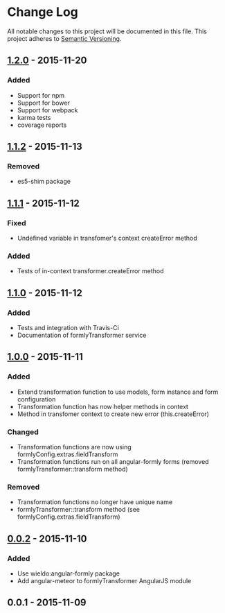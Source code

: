 # Change Log
All notable changes to this project will be documented in this file.
This project adheres to [Semantic Versioning](http://semver.org/).

## [1.2.0] - 2015-11-20
### Added
- Support for npm
- Support for bower
- Support for webpack
- karma tests
- coverage reports

## [1.1.2] - 2015-11-13
### Removed
- es5-shim package

## [1.1.1] - 2015-11-12
### Fixed
- Undefined variable in transfomer's context createError method

### Added
- Tests of in-context transformer.createError method

## [1.1.0] - 2015-11-12
### Added
- Tests and integration with Travis-Ci
- Documentation of formlyTransformer service

## [1.0.0] - 2015-11-11
### Added
- Extend transformation function to use models, form instance and form configuration
- Transformation function has now helper methods in context
- Method in transfomer context to create new error (this.createError)

### Changed
- Transformation functions are now using formlyConfig.extras.fieldTransform
- Transformation functions run on all angular-formly forms (removed formlyTransformer::transform method)

### Removed
- Transformation functions no longer have unique name
- formlyTransformer::transform method (see formlyConfig.extras.fieldTransform)

## [0.0.2] - 2015-11-10
### Added
- Use wieldo:angular-formly package
- Add angular-meteor to formlyTransformer AngularJS module

## 0.0.1 - 2015-11-09

[1.2.0]: https://github.com/wieldo/angular-formly-transformer/compare/v1.1.2...v1.2.0
[1.1.2]: https://github.com/wieldo/angular-formly-transformer/compare/v1.1.1...v1.1.2
[1.1.1]: https://github.com/wieldo/angular-formly-transformer/compare/v1.1.0...v1.1.1
[1.1.0]: https://github.com/wieldo/angular-formly-transformer/compare/v1.0.0...v1.1.0
[1.0.0]: https://github.com/wieldo/angular-formly-transformer/compare/v1.0.0...v0.0.2
[0.0.2]: https://github.com/wieldo/angular-formly-transformer/compare/v0.0.1...v0.0.2